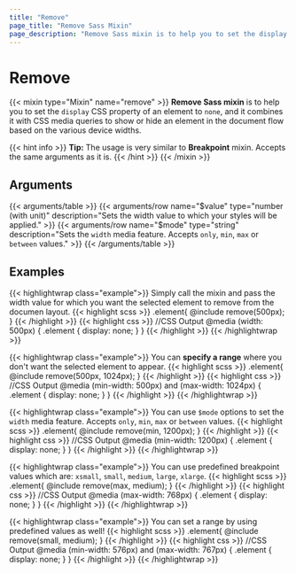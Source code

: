 ```yaml
---
title: "Remove"
page_title: "Remove Sass Mixin"
page_description: "Remove Sass mixin is to help you to set the display CSS property of an element to none, and it combines it with CSS media queries to show or hide an element in the document flow based on the various device widths."
---
```


# Remove

{{< mixin type="Mixin" name="remove" >}}
**Remove Sass mixin** is to help you to set the `display` CSS property of an element to `none`, and it combines it with CSS media queries to show or hide an element in the document flow based on the various device widths.

{{< hint info >}}
**Tip:** The usage is very similar to **Breakpoint** mixin. Accepts the same arguments as it is.
{{< /hint >}}
{{< /mixin >}}

## Arguments

{{< arguments/table >}}
  {{< arguments/row name="$value" type="number (with unit)" description="Sets the width value to which your styles will be applied." >}}
  {{< arguments/row name="$mode" type="string" description="Sets the `width` media feature. Accepts `only`, `min`, `max` or `between` values." >}}
{{< /arguments/table >}}

## Examples

{{< highlightwrap class="example">}}
Simply call the mixin and pass the width value for which you want the selected element to remove from the documen layout.
{{< highlight scss >}}
.element{
  @include remove(500px);
}
{{< /highlight >}}
{{< highlight css >}}
//CSS Output
@media (width: 500px) {
  .element {
    display: none;
  }
}
{{< /highlight >}}
{{< /highlightwrap >}}

{{< highlightwrap class="example">}}
You can **specify a range** where you don't want the selected element to appear.
{{< highlight scss >}}
.element{
  @include remove(500px, 1024px);
}
{{< /highlight >}}
{{< highlight css >}}
//CSS Output
@media (min-width: 500px) and (max-width: 1024px) {
  .element {
    display: none;
  }
}
{{< /highlight >}}
{{< /highlightwrap >}}

{{< highlightwrap class="example">}}
You can use `$mode` options to set the `width` media feature. Accepts `only`, `min`, `max` or `between` values.
{{< highlight scss >}}
.element{
  @include remove(min, 1200px);
}
{{< /highlight >}}
{{< highlight css >}}
//CSS Output
@media (min-width: 1200px) {
  .element {
    display: none;
  }
}
{{< /highlight >}}
{{< /highlightwrap >}}

{{< highlightwrap class="example">}}
You can use predefined breakpoint values which are: `xsmall`, `small`, `medium`, `large`, `xlarge`.
{{< highlight scss >}}
.element{
  @include remove(max, medium);
}
{{< /highlight >}}
{{< highlight css >}}
//CSS Output
@media (max-width: 768px) {
  .element {
    display: none;
  }
}
{{< /highlight >}}
{{< /highlightwrap >}}

{{< highlightwrap class="example">}}
You can set a range by using predefined values as well!
{{< highlight scss >}}
.element{
  @include remove(small, medium);
}
{{< /highlight >}}
{{< highlight css >}}
//CSS Output
@media (min-width: 576px) and (max-width: 767px) {
  .element {
    display: none;
  }
}
{{< /highlight >}}
{{< /highlightwrap >}}



